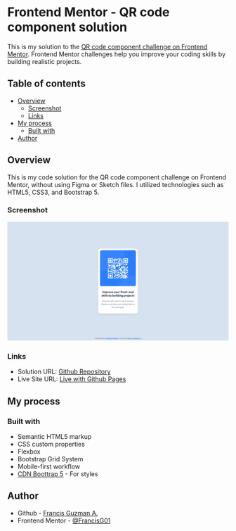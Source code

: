 # Frontend Mentor - QR code component solution

This is my solution to the [QR code component challenge on Frontend Mentor](https://www.frontendmentor.io/challenges/qr-code-component-iux_sIO_H). Frontend Mentor challenges help you improve your coding skills by building realistic projects. 

## Table of contents

- [Overview](#overview)
  - [Screenshot](#screenshot)
  - [Links](#links)
- [My process](#my-process)
  - [Built with](#built-with)
- [Author](#author)

## Overview

This is my code solution for the QR code component challenge on Frontend Mentor, without using Figma or Sketch files. I utilized technologies such as HTML5, CSS3, and Bootstrap 5.

### Screenshot

![screenshot](./screenshot.jpg)


### Links

- Solution URL: [Github Repository](https://github.com/FrancisG01/QR-code-component#built-with)
- Live Site URL: [Live with Github Pages](https://francisg01.github.io/)

## My process

### Built with

- Semantic HTML5 markup
- CSS custom properties
- Flexbox
- Bootstrap Grid System
- Mobile-first workflow
- [CDN Boottrap 5](https://getbootstrap.com/) - For styles


## Author

- Github - [Francis Guzman A.](https://github.com/FrancisG01)
- Frontend Mentor - [@FrancisG01](https://www.frontendmentor.io/profile/FrancisG01)